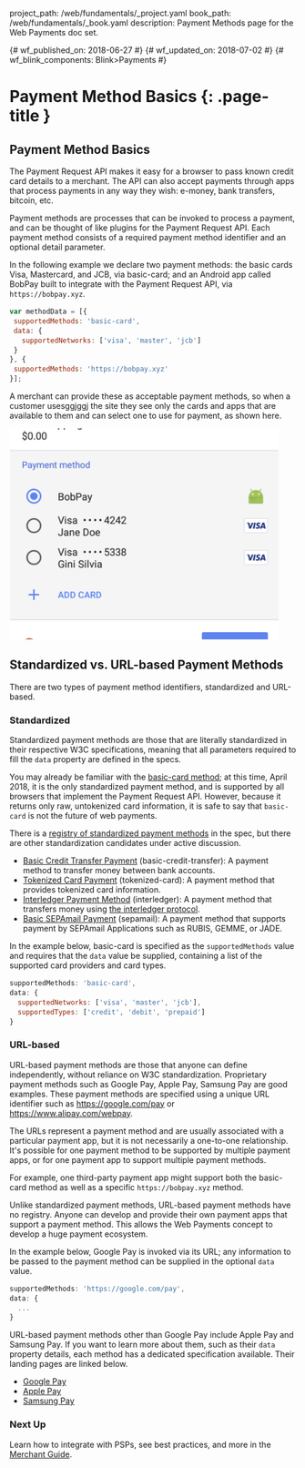 project_path: /web/fundamentals/_project.yaml
book_path: /web/fundamentals/_book.yaml
description: Payment Methods page for the Web Payments doc set.

{# wf_published_on: 2018-06-27 #}
{# wf_updated_on: 2018-07-02 #}
{# wf_blink_components: Blink>Payments #}

# Payment Method Basics {: .page-title }

## Payment Method Basics

The Payment Request API makes it easy for a browser to pass known credit card details 
to a merchant. The API can also accept payments through apps that process payments in 
any way they wish: e-money, bank transfers, bitcoin, etc.

Payment methods are processes that can be invoked to process a payment, and can be thought 
of like plugins for the Payment Request API. Each payment method consists of a required 
payment method identifier and an optional detail parameter. 

In the following example we declare two payment methods: the basic cards Visa, Mastercard, 
and JCB, via basic-card; and an Android app called BobPay built to integrate with the 
Payment Request API, via `https://bobpay.xyz`.

```javascript
var methodData = [{ 
 supportedMethods: 'basic-card', 
 data: {
   supportedNetworks: ['visa', 'master', 'jcb'] 
 } 
}, { 
 supportedMethods: 'https://bobpay.xyz' 
}];
```

A merchant can provide these as acceptable payment methods, so when a customer usesggjggj the 
site they see only the cards and apps that are available to them and can select one to 
use for payment, as shown here. 

<img src="../images/4-image1.png" width="473" height="371">

## Standardized vs. URL-based Payment Methods

There are two types of payment method identifiers, standardized and URL-based.

### Standardized

Standardized payment methods are those that are literally standardized in their respective 
W3C specifications, meaning that all parameters required to fill the `data` property are 
defined in the specs.

You may already be familiar with the 
[basic-card method](https://www.w3.org/TR/payment-method-basic-card/); 
at this time, April 2018, it is the only standardized payment method, and is supported by 
all browsers that implement the Payment Request API. However, because it returns only raw, 
untokenized card information, it is safe to say that `basic-card` is not the future of 
web payments.

There is a 
[registry of standardized payment methods](https://w3c.github.io/payment-method-id/#registry) 
in the spec, but there are other standardization candidates under active discussion. 

- [Basic Credit Transfer Payment](http://w3c.github.io/webpayments-methods-credit-transfer-direct-debit/) (basic-credit-transfer): 
A payment method to transfer money between bank accounts.
- [Tokenized Card Payment](https://w3c.github.io/webpayments/proposals/interledger-payment-method.html) (tokenized-card): 
A payment method that provides tokenized card information.
- [Interledger Payment Method](https://w3c.github.io/webpayments/proposals/interledger-payment-method.html) (interledger): 
A payment method that transfers money using [the interledger protocol](https://interledger.org/).
-  [Basic SEPAmail Payment](https://w3c.github.io/webpayments/proposals/sepamail) (sepamail): 
A payment method that supports payment by SEPAmail Applications such as RUBIS, GEMME, or JADE.

In the example below, basic-card is specified as the `supportedMethods` value and requires 
that the `data` value be supplied, containing a list of the supported card providers and 
card types.

```javascript
supportedMethods: 'basic-card',
data: {
  supportedNetworks: ['visa', 'master', 'jcb'],
  supportedTypes: ['credit', 'debit', 'prepaid']
}
```

### URL-based

URL-based payment methods are those that anyone can define independently, without reliance 
on W3C standardization. Proprietary payment methods such as Google Pay, Apple Pay, Samsung 
Pay are good examples. These payment methods are specified using a unique URL identifier 
such as https://google.com/pay or https://www.alipay.com/webpay. 

The URLs represent a payment method and are usually associated with a particular payment 
app, but it is not necessarily a one-to-one relationship. It's possible for one payment 
method to be supported by multiple payment apps, or for one payment app to support 
multiple payment methods. 

For example, one third-party payment app might support both the basic-card method as well 
as a specific `https://bobpay.xyz` method. 

Unlike standardized payment methods, URL-based payment methods have no registry. Anyone can 
develop and provide their own payment apps that support a payment method. This allows the 
Web Payments concept to develop a huge payment ecosystem.

In the example below, Google Pay is invoked via its URL; any information to be passed to the 
payment method can be supplied in the optional `data` value.

```javascript
supportedMethods: 'https://google.com/pay',
data: {
  ...
}
```

URL-based payment methods other than Google Pay include Apple Pay and Samsung Pay. If you want 
to learn more about them, such as their `data` property details, each method has a dedicated 
specification available. Their landing pages are linked below.


- [Google Pay](pay/api/web/)
- [Apple Pay](https://developer.apple.com/documentation/apple_pay_on_the_web)
- [Samsung Pay](https://developer.samsung.com/internet/android/web-payments-guide)

### Next Up

Learn how to integrate with PSPs, see best practices, and more in the 
[Merchant Guide](https://docs.google.com/document/d/17s-faFdkDc7DgviDigQR07jI0rh05HV3E2krNrs136Q/edit).
